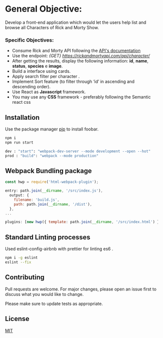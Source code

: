# General Objective:

Develop a front-end application which would let the users help list and browse all Characters of Rick and Morty Show.

### Specific Objectives:
- Consume Rick and Morty API following the [API's documentation](https://rickandmortyapi.com/documentation/)
- Use the endpoint: _{GET} https://rickandmortyapi.com/api/character/_
- After getting the results, display the following information: **id**, **name**, **status**, **species** e **image**.
- Build a interface using cards.
- Apply search filter per character .
- Implement Sort feature (to filter through ‘id’ in ascending and descending order).
- Use React as **Javascript** framework.
- You may use any **CSS** framework - preferably following the Semantic react css

## Installation

Use the package manager [pip](https://pip.pypa.io/en/stable/) to install foobar.

```bash
npm i
npm run start
```

```bash
dev : "start": "webpack-dev-server --mode development --open --hot"
prod : "build": "webpack --mode production"
```

## Webpack Bundling package

```javascript
const hwp = require('html-webpack-plugin');

entry: path.join(__dirname, '/src/index.js'),
  output: {
    filename: 'build.js',
    path: path.join(__dirname, '/dist'),
  },
...

plugins: [new hwp({ template: path.join(__dirname, '/src/index.html') })],

```


## Standard Linting processes 

Used eslint-config-airbnb with prettier for linting es6 .

```bash
npm i -g eslint
eslint --fix
```

## Contributing
Pull requests are welcome. For major changes, please open an issue first to discuss what you would like to change.

Please make sure to update tests as appropriate.

## License
[MIT](https://choosealicense.com/licenses/mit/)
